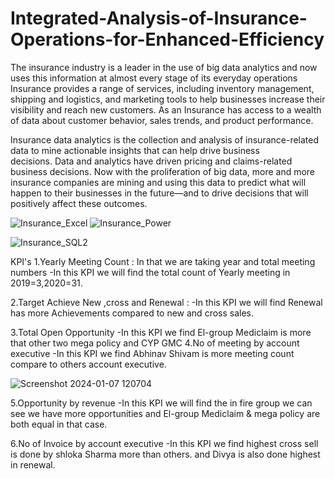 # Integrated-Analysis-of-Insurance-Operations-for-Enhanced-Efficiency

The insurance industry is a leader in the use of big data analytics and now uses this information at almost every stage of its everyday operations
Insurance provides a range of services, including inventory management, shipping and logistics, and marketing tools to help businesses increase their visibility and reach new customers. As an Insurance has access to a wealth of data about customer behavior, sales trends, and product performance.

Insurance data analytics is the collection and analysis of insurance-related data to mine actionable insights that can help drive business decisions. Data and analytics have driven pricing and claims-related business decisions. Now with the proliferation of big data, more and more insurance companies are mining and using this data to predict what will happen to their businesses in the future—and to drive decisions that will positively affect these outcomes.

![Insurance_Excel](https://github.com/shanukumar007/Integrated-Analysis-of-Insurance-Operations-for-Enhanced-Efficiency/assets/144050399/de35b64d-76b0-4cfe-af19-49be04d83115)
![Insurance_Power](https://github.com/shanukumar007/Integrated-Analysis-of-Insurance-Operations-for-Enhanced-Efficiency/assets/144050399/40796185-72fb-4755-b30e-fb04a7ef6b2e)

![Insurance_SQL2](https://github.com/shanukumar007/Integrated-Analysis-of-Insurance-Operations-for-Enhanced-Efficiency/assets/144050399/3d3f911c-1de3-46cf-a2d5-a7f6c5f95137)

KPI's
1.Yearly Meeting Count : In that we are taking year and total meeting numbers
-In this KPI we will find the total count of Yearly meeting in 2019=3,2020=31.

2.Target Achieve New ,cross and Renewal :
-In this KPI we will find Renewal has more Achievements compared to new and cross sales.

3.Total Open Opportunity
-In this KPI we find El-group Mediclaim is more that other two mega policy and CYP GMC
4.No of meeting by account executive
-In this KPI we find Abhinav Shivam is more meeting count compare to others account executive.

![Screenshot 2024-01-07 120704](https://github.com/shanukumar007/Integrated-Analysis-of-Insurance-Operations-for-Enhanced-Efficiency/assets/144050399/d4ec56ae-2f9f-48a7-adfb-455c34444f0c)



5.Opportunity by revenue
-In this KPI we will find the in fire group we can see we have more opportunities and El-group Mediclaim & mega policy  are both equal in that case.

6.No of Invoice by account executive
-In this KPI we find highest cross sell is done by shloka Sharma more than others. and Divya is also done highest in renewal.

